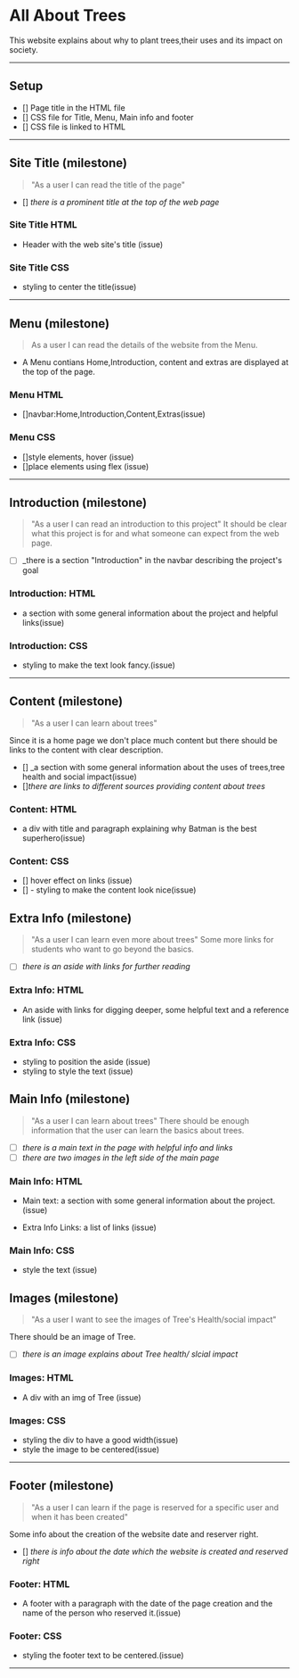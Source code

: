 # All About Trees

<!---only `must have` user stories need to be in the development strategy --->

This website explains about why to plant trees,their uses and its impact on
society.

---

## Setup

- [] Page title in the HTML file
- [] CSS file for Title, Menu, Main info and footer
- [] CSS file is linked to HTML

---

<!--
  all issues for this user story have a `for: site title` label

  this section can be copy-pasted into an issue on the project board

  you can add more labels to these issues (`html`, `css`, `documentation`, ...)
-->

<!-- issue title -->

## Site Title (milestone)

<!-- user story -->

> "As a user I can read the title of the page"

<!-- detailed description -->

<!--The site needs a clear title that's easy to read at the top of the page.-->

<!-- acceptance criteria -->

- [] _there is a prominent title at the top of the web page_

<!-- code you think you will need -->

### Site Title HTML

- Header with the web site's title (issue)

### Site Title CSS

- styling to center the title(issue)

---

## Menu (milestone)

> As a user I can read the details of the website from the Menu.

- A Menu contians Home,Introduction, content and extras are displayed at the top
  of the page.

### Menu HTML

- []navbar:Home,Introduction,Content,Extras(issue)

### Menu CSS

- []style elements, hover (issue)
- []place elements using flex (issue)

---

## Introduction (milestone)

> "As a user I can read an introduction to this project" It should be clear what
> this project is for and what someone can expect from the web page.

- [ ] \_there is a section "Introduction" in the navbar describing the project's
      goal

### Introduction: HTML

- a section with some general information about the project and helpful
  links(issue)

### Introduction: CSS

- styling to make the text look fancy.(issue)

---

## Content (milestone)

> "As a user I can learn about trees"

Since it is a home page we don't place much content but there should be links to
the content with clear description.

- [] \_a section with some general information about the uses of trees,tree
  health and social impact(issue)
- []_there are links to different sources providing content about trees_

### Content: HTML

- a div with title and paragraph explaining why Batman is the best
  superhero(issue)

### Content: CSS

- [] hover effect on links (issue)
- [] - styling to make the content look nice(issue)

## Extra Info (milestone)

> "As a user I can learn even more about trees" Some more links for students who
> want to go beyond the basics.

- [ ] _there is an aside with links for further reading_

### Extra Info: HTML

- An aside with links for digging deeper, some helpful text and a reference link
  (issue)

### Extra Info: CSS

- styling to position the aside (issue)
- styling to style the text (issue)

## Main Info (milestone)

> "As a user I can learn about trees" There should be enough information that
> the user can learn the basics about trees.

- [ ] _there is a main text in the page with helpful info and links_
- [ ] _there are two images in the left side of the main page_

### Main Info: HTML

- Main text: a section with some general information about the project.(issue)

- Extra Info Links: a list of links (issue)

### Main Info: CSS

- style the text (issue)

## Images (milestone)

> "As a user I want to see the images of Tree's Health/social impact"

There should be an image of Tree.

- [ ] _there is an image explains about Tree health/ slcial impact_

### Images: HTML

- A div with an img of Tree (issue)

### Images: CSS

- styling the div to have a good width(issue)
- style the image to be centered(issue)

---

## Footer (milestone)

> "As a user I can learn if the page is reserved for a specific user and when it
> has been created"

Some info about the creation of the website date and reserver right.

- [] _there is info about the date which the website is created and reserved
  right_

### Footer: HTML

- A footer with a paragraph with the date of the page creation and the name of
  the person who reserved it.(issue)

### Footer: CSS

- styling the footer text to be centered.(issue)

---
